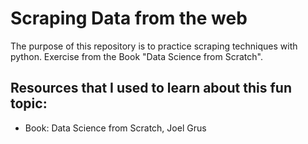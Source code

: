 # Scraping Data from the web
The purpose of this repository is to practice scraping techniques with python. Exercise from the Book "Data Science from Scratch".


## Resources that I used to learn about this fun topic:
- Book: Data Science from Scratch, Joel Grus
